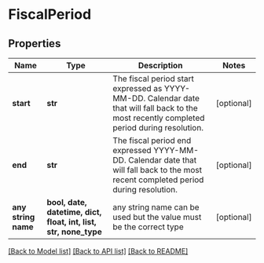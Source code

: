 # FiscalPeriod


## Properties
Name | Type | Description | Notes
------------ | ------------- | ------------- | -------------
**start** | **str** | The fiscal period start expressed as YYYY-MM-DD.  Calendar date that will fall back to the most recently completed period during resolution. | [optional] 
**end** | **str** | The fiscal period end expressed YYYY-MM-DD.  Calendar date that will fall back to the most recent completed period during resolution. | [optional] 
**any string name** | **bool, date, datetime, dict, float, int, list, str, none_type** | any string name can be used but the value must be the correct type | [optional]

[[Back to Model list]](../README.md#documentation-for-models) [[Back to API list]](../README.md#documentation-for-api-endpoints) [[Back to README]](../README.md)


